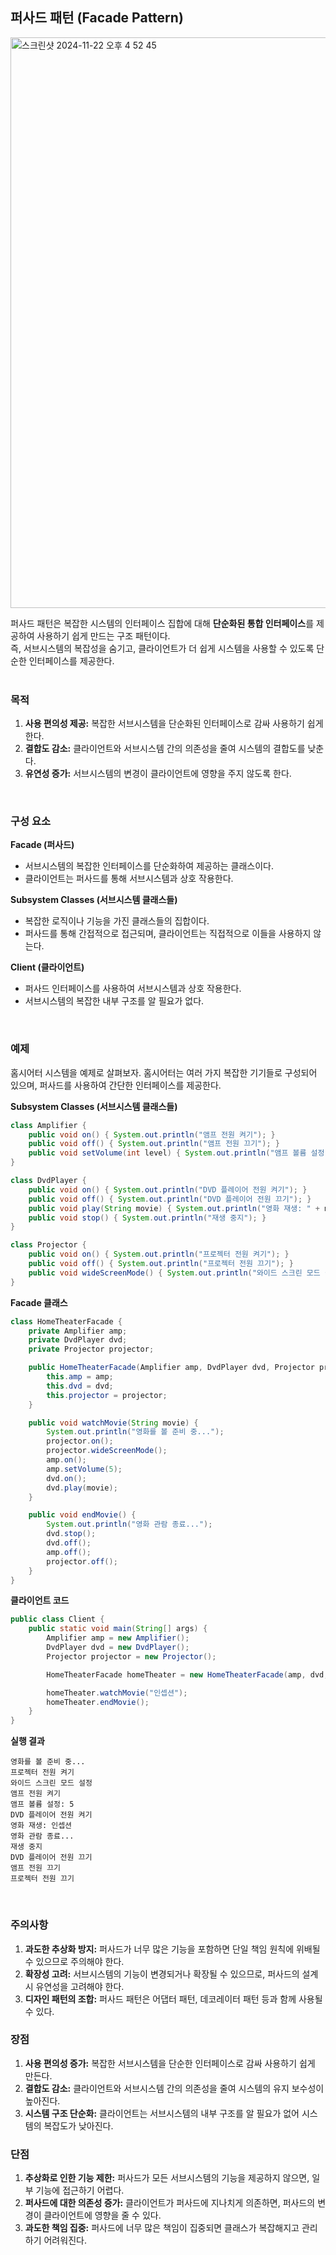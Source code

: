 ## 퍼사드 패턴 (Facade Pattern)
<img width="913" alt="스크린샷 2024-11-22 오후 4 52 45" src="https://github.com/user-attachments/assets/ff8dc490-2f84-4482-80af-09f790580418">

퍼사드 패턴은 복잡한 시스템의 인터페이스 집합에 대해 **단순화된 통합 인터페이스**를 제공하여 사용하기 쉽게 만드는 구조 패턴이다.  
즉, 서브시스템의 복잡성을 숨기고, 클라이언트가 더 쉽게 시스템을 사용할 수 있도록 단순한 인터페이스를 제공한다.  
<br>

### 목적
1. **사용 편의성 제공:** 복잡한 서브시스템을 단순화된 인터페이스로 감싸 사용하기 쉽게 한다.
2. **결합도 감소:** 클라이언트와 서브시스템 간의 의존성을 줄여 시스템의 결합도를 낮춘다.
3. **유연성 증가:** 서브시스템의 변경이 클라이언트에 영향을 주지 않도록 한다.
<br>

### 구성 요소
**Facade (퍼사드)**  
- 서브시스템의 복잡한 인터페이스를 단순화하여 제공하는 클래스이다.
- 클라이언트는 퍼사드를 통해 서브시스템과 상호 작용한다.

**Subsystem Classes (서브시스템 클래스들)**  
- 복잡한 로직이나 기능을 가진 클래스들의 집합이다.
- 퍼사드를 통해 간접적으로 접근되며, 클라이언트는 직접적으로 이들을 사용하지 않는다.

**Client (클라이언트)**  
- 퍼사드 인터페이스를 사용하여 서브시스템과 상호 작용한다.
- 서브시스템의 복잡한 내부 구조를 알 필요가 없다.
<br>

### 예제
홈시어터 시스템을 예제로 살펴보자. 홈시어터는 여러 가지 복잡한 기기들로 구성되어 있으며, 퍼사드를 사용하여 간단한 인터페이스를 제공한다.

**Subsystem Classes (서브시스템 클래스들)**  
```java
class Amplifier {
    public void on() { System.out.println("앰프 전원 켜기"); }
    public void off() { System.out.println("앰프 전원 끄기"); }
    public void setVolume(int level) { System.out.println("앰프 볼륨 설정: " + level); }
}

class DvdPlayer {
    public void on() { System.out.println("DVD 플레이어 전원 켜기"); }
    public void off() { System.out.println("DVD 플레이어 전원 끄기"); }
    public void play(String movie) { System.out.println("영화 재생: " + movie); }
    public void stop() { System.out.println("재생 중지"); }
}

class Projector {
    public void on() { System.out.println("프로젝터 전원 켜기"); }
    public void off() { System.out.println("프로젝터 전원 끄기"); }
    public void wideScreenMode() { System.out.println("와이드 스크린 모드 설정"); }
}
```

**Facade 클래스**  
```java
class HomeTheaterFacade {
    private Amplifier amp;
    private DvdPlayer dvd;
    private Projector projector;

    public HomeTheaterFacade(Amplifier amp, DvdPlayer dvd, Projector projector) {
        this.amp = amp;
        this.dvd = dvd;
        this.projector = projector;
    }

    public void watchMovie(String movie) {
        System.out.println("영화를 볼 준비 중...");
        projector.on();
        projector.wideScreenMode();
        amp.on();
        amp.setVolume(5);
        dvd.on();
        dvd.play(movie);
    }

    public void endMovie() {
        System.out.println("영화 관람 종료...");
        dvd.stop();
        dvd.off();
        amp.off();
        projector.off();
    }
}
```

**클라이언트 코드**  
```java
public class Client {
    public static void main(String[] args) {
        Amplifier amp = new Amplifier();
        DvdPlayer dvd = new DvdPlayer();
        Projector projector = new Projector();

        HomeTheaterFacade homeTheater = new HomeTheaterFacade(amp, dvd, projector);

        homeTheater.watchMovie("인셉션");
        homeTheater.endMovie();
    }
}
```

**실행 결과**  
```
영화를 볼 준비 중...
프로젝터 전원 켜기
와이드 스크린 모드 설정
앰프 전원 켜기
앰프 볼륨 설정: 5
DVD 플레이어 전원 켜기
영화 재생: 인셉션
영화 관람 종료...
재생 중지
DVD 플레이어 전원 끄기
앰프 전원 끄기
프로젝터 전원 끄기
```
<br>

### 주의사항
1. **과도한 추상화 방지:** 퍼사드가 너무 많은 기능을 포함하면 단일 책임 원칙에 위배될 수 있으므로 주의해야 한다.
2. **확장성 고려:** 서브시스템의 기능이 변경되거나 확장될 수 있으므로, 퍼사드의 설계 시 유연성을 고려해야 한다.
3. **디자인 패턴의 조합:** 퍼사드 패턴은 어댑터 패턴, 데코레이터 패턴 등과 함께 사용될 수 있다.

### 장점
1. **사용 편의성 증가:** 복잡한 서브시스템을 단순한 인터페이스로 감싸 사용하기 쉽게 만든다.  
2. **결합도 감소:** 클라이언트와 서브시스템 간의 의존성을 줄여 시스템의 유지 보수성이 높아진다.  
3. **시스템 구조 단순화:** 클라이언트는 서브시스템의 내부 구조를 알 필요가 없어 시스템의 복잡도가 낮아진다.  

### 단점
1. **추상화로 인한 기능 제한:** 퍼사드가 모든 서브시스템의 기능을 제공하지 않으면, 일부 기능에 접근하기 어렵다.  
2. **퍼사드에 대한 의존성 증가:** 클라이언트가 퍼사드에 지나치게 의존하면, 퍼사드의 변경이 클라이언트에 영향을 줄 수 있다.  
3. **과도한 책임 집중:** 퍼사드에 너무 많은 책임이 집중되면 클래스가 복잡해지고 관리하기 어려워진다.
